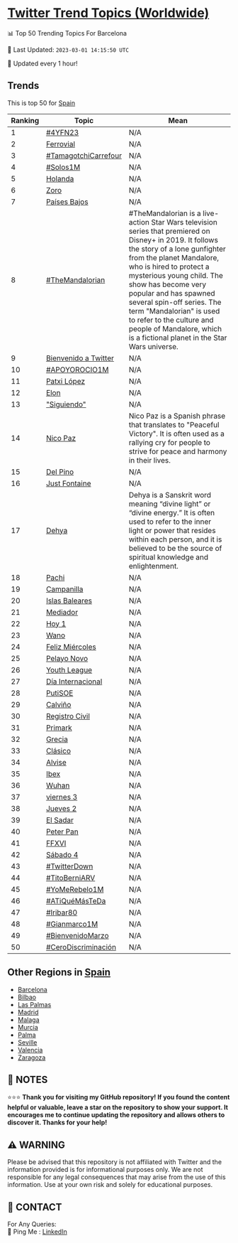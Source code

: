 [Twitter Trend Topics (Worldwide)](https://github.com/ErcinDedeoglu/Twitter-Trend-Topics)
==========


📊 Top 50 Trending Topics For Barcelona

📆 Last Updated: `2023-03-01 14:15:50 UTC`

🔧 Updated every 1 hour!


## Trends

This is top 50 for [Spain](</Spain>)

| Ranking | Topic | Mean |
| ------- | ------------ | ------------ |
| 1 | [#4YFN23](http://twitter.com/search?q=%234YFN23) | N/A |
| 2 | [Ferrovial](http://twitter.com/search?q=Ferrovial) | N/A |
| 3 | [#TamagotchiCarrefour](http://twitter.com/search?q=%23TamagotchiCarrefour) | N/A |
| 4 | [#Solos1M](http://twitter.com/search?q=%23Solos1M) | N/A |
| 5 | [Holanda](http://twitter.com/search?q=Holanda) | N/A |
| 6 | [Zoro](http://twitter.com/search?q=Zoro) | N/A |
| 7 | [Países Bajos](http://twitter.com/search?q=Pa%c3%adses+Bajos) | N/A |
| 8 | [#TheMandalorian](http://twitter.com/search?q=%23TheMandalorian) | #TheMandalorian is a live-action Star Wars television series that premiered on Disney+ in 2019. It follows the story of a lone gunfighter from the planet Mandalore, who is hired to protect a mysterious young child. The show has become very popular and has spawned several spin-off series. The term "Mandalorian" is used to refer to the culture and people of Mandalore, which is a fictional planet in the Star Wars universe. |
| 9 | [Bienvenido a Twitter](http://twitter.com/search?q=Bienvenido+a+Twitter) | N/A |
| 10 | [#APOYOROCIO1M](http://twitter.com/search?q=%23APOYOROCIO1M) | N/A |
| 11 | [Patxi López](http://twitter.com/search?q=Patxi+L%c3%b3pez) | N/A |
| 12 | [Elon](http://twitter.com/search?q=Elon) | N/A |
| 13 | ["Siguiendo"](http://twitter.com/search?q=%22Siguiendo%22) | N/A |
| 14 | [Nico Paz](http://twitter.com/search?q=Nico+Paz) | Nico Paz is a Spanish phrase that translates to "Peaceful Victory". It is often used as a rallying cry for people to strive for peace and harmony in their lives. |
| 15 | [Del Pino](http://twitter.com/search?q=Del+Pino) | N/A |
| 16 | [Just Fontaine](http://twitter.com/search?q=Just+Fontaine) | N/A |
| 17 | [Dehya](http://twitter.com/search?q=Dehya) | Dehya is a Sanskrit word meaning “divine light” or “divine energy.” It is often used to refer to the inner light or power that resides within each person, and it is believed to be the source of spiritual knowledge and enlightenment. |
| 18 | [Pachi](http://twitter.com/search?q=Pachi) | N/A |
| 19 | [Campanilla](http://twitter.com/search?q=Campanilla) | N/A |
| 20 | [Islas Baleares](http://twitter.com/search?q=Islas+Baleares) | N/A |
| 21 | [Mediador](http://twitter.com/search?q=Mediador) | N/A |
| 22 | [Hoy 1](http://twitter.com/search?q=Hoy+1) | N/A |
| 23 | [Wano](http://twitter.com/search?q=Wano) | N/A |
| 24 | [Feliz Miércoles](http://twitter.com/search?q=Feliz+Mi%c3%a9rcoles) | N/A |
| 25 | [Pelayo Novo](http://twitter.com/search?q=Pelayo+Novo) | N/A |
| 26 | [Youth League](http://twitter.com/search?q=Youth+League) | N/A |
| 27 | [Día Internacional](http://twitter.com/search?q=D%c3%ada+Internacional) | N/A |
| 28 | [PutiSOE](http://twitter.com/search?q=PutiSOE) | N/A |
| 29 | [Calviño](http://twitter.com/search?q=Calvi%c3%b1o) | N/A |
| 30 | [Registro Civil](http://twitter.com/search?q=Registro+Civil) | N/A |
| 31 | [Primark](http://twitter.com/search?q=Primark) | N/A |
| 32 | [Grecia](http://twitter.com/search?q=Grecia) | N/A |
| 33 | [Clásico](http://twitter.com/search?q=Cl%c3%a1sico) | N/A |
| 34 | [Alvise](http://twitter.com/search?q=Alvise) | N/A |
| 35 | [Ibex](http://twitter.com/search?q=Ibex) | N/A |
| 36 | [Wuhan](http://twitter.com/search?q=Wuhan) | N/A |
| 37 | [viernes 3](http://twitter.com/search?q=viernes+3) | N/A |
| 38 | [Jueves 2](http://twitter.com/search?q=Jueves+2) | N/A |
| 39 | [El Sadar](http://twitter.com/search?q=El+Sadar) | N/A |
| 40 | [Peter Pan](http://twitter.com/search?q=Peter+Pan) | N/A |
| 41 | [FFXVI](http://twitter.com/search?q=FFXVI) | N/A |
| 42 | [Sábado 4](http://twitter.com/search?q=S%c3%a1bado+4) | N/A |
| 43 | [#TwitterDown](http://twitter.com/search?q=%23TwitterDown) | N/A |
| 44 | [#TitoBerniARV](http://twitter.com/search?q=%23TitoBerniARV) | N/A |
| 45 | [#YoMeRebelo1M](http://twitter.com/search?q=%23YoMeRebelo1M) | N/A |
| 46 | [#ATiQuéMásTeDa](http://twitter.com/search?q=%23ATiQu%c3%a9M%c3%a1sTeDa) | N/A |
| 47 | [#Iribar80](http://twitter.com/search?q=%23Iribar80) | N/A |
| 48 | [#Gianmarco1M](http://twitter.com/search?q=%23Gianmarco1M) | N/A |
| 49 | [#BienvenidoMarzo](http://twitter.com/search?q=%23BienvenidoMarzo) | N/A |
| 50 | [#CeroDiscriminación](http://twitter.com/search?q=%23CeroDiscriminaci%c3%b3n) | N/A |



## Other Regions in [Spain](</Spain>)

* [Barcelona](</Spain/Barcelona.md>)
* [Bilbao](</Spain/Bilbao.md>)
* [Las Palmas](</Spain/Las Palmas.md>)
* [Madrid](</Spain/Madrid.md>)
* [Malaga](</Spain/Malaga.md>)
* [Murcia](</Spain/Murcia.md>)
* [Palma](</Spain/Palma.md>)
* [Seville](</Spain/Seville.md>)
* [Valencia](</Spain/Valencia.md>)
* [Zaragoza](</Spain/Zaragoza.md>)



## 📝 NOTES

⭐⭐⭐ **Thank you for visiting my GitHub repository! If you found the content helpful or valuable, leave a star on the repository to show your support. It encourages me to continue updating the repository and allows others to discover it. Thanks for your help!**


## ⚠️ WARNING

Please be advised that this repository is not affiliated with Twitter and the information provided is for informational purposes only. We are not responsible for any legal consequences that may arise from the use of this information. Use at your own risk and solely for educational purposes.


## 📨 CONTACT

 For Any Queries:  
            🏓 Ping Me : [LinkedIn](https://www.linkedin.com/in/ercindedeoglu/)
